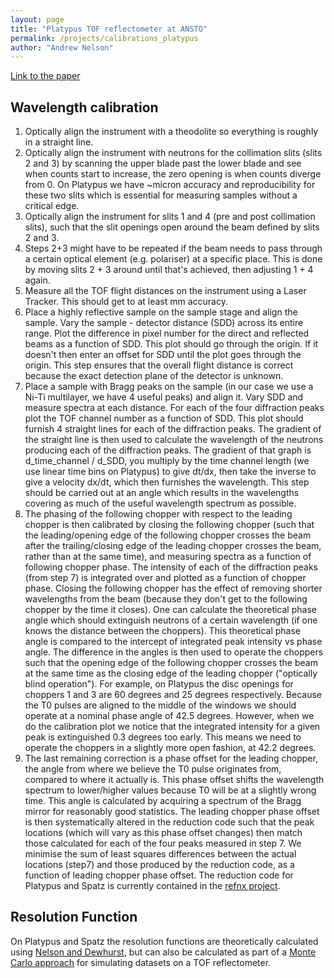 ```yaml
---
layout: page
title: "Platypus TOF reflectometer at ANSTO"
permalink: /projects/calibrations_platypus
author: "Andrew Nelson"
---
```


[Link to the paper](https://doi.org/10.1016/j.nima.2010.12.075)
 
## Wavelength calibration

1. Optically align the instrument with a theodolite so everything is roughly in a straight line.
2. Optically align the instrument with neutrons for the collimation slits (slits 2 and 3) by scanning the upper blade past the lower blade and see when counts start to increase, the zero opening is when counts diverge from 0. On Platypus we have ~micron accuracy and reproducibility for these two slits which is essential for measuring samples without a critical edge.
3. Optically align the instrument for slits 1 and 4 (pre and post collimation slits), such that the slit openings open around the beam defined by slits 2 and 3.
4. Steps 2+3 might have to be repeated if the beam needs to pass through a certain optical element (e.g. polariser) at a specific place. This is done by moving slits 2 + 3 around until that's achieved, then adjusting 1 + 4 again.
5. Measure all the TOF flight distances on the instrument using a Laser Tracker. This should get to at least mm accuracy.
6. Place a highly reflective sample on the sample stage and align the sample. Vary the sample - detector distance (SDD) across its entire range. Plot the difference in pixel number for the direct and reflected beams as a function of SDD. This plot should go through the origin. If it doesn't then enter an offset for SDD until the plot goes through the origin. This step ensures that the overall flight distance is correct because the exact detection plane of the detector is unknown.
7. Place a sample with Bragg peaks on the sample (in our case we use a Ni-Ti multilayer, we have 4 useful peaks) and align it. Vary SDD and measure spectra at each distance. For each of the four diffraction peaks plot the TOF channel number as a function  of SDD. This plot should furnish 4 straight lines for each of the diffraction peaks. The gradient of the straight line is then used to calculate the wavelength of the neutrons producing each of the diffraction peaks. The gradient of that graph is d_time_channel / d_SDD, you multiply by the time channel length (we use linear time bins on Platypus) to give dt/dx, then take the inverse to give a velocity dx/dt, which then furnishes the wavelength. This step should be carried out at an angle which results in the wavelengths covering as much of the useful wavelength spectrum as possible.
8. The phasing of the following chopper with respect to the leading chopper is then calibrated by closing the following chopper (such that the leading/opening edge of the following chopper crosses the beam after the trailing/closing edge of the leading chopper crosses the beam, rather than at the same time), and measuring spectra as a function of following chopper phase. The intensity of each of the diffraction peaks (from step 7) is integrated over and plotted as a function of chopper phase. Closing the following chopper has the effect of removing shorter wavelengths from the beam (because they don't get to the following chopper by the time it closes). One can calculate the theoretical phase angle which should extinguish neutrons of a certain wavelength (if one knows the distance between the choppers). This theoretical phase angle is compared to the intercept of integrated peak intensity vs phase angle. The difference in the angles is then used to operate the choppers such that the opening edge of the following chopper crosses the beam at the same time as the closing edge of the leading chopper ("optically blind operation"). For example, on Platypus the disc openings for choppers 1 and 3 are 60 degrees and 25 degrees respectively. Because the T0 pulses are aligned to the middle of the windows we should operate at a nominal phase angle of 42.5 degrees. However, when we do the calibration plot we notice that the integrated intensity for a given peak is extinguished 0.3 degrees too early. This means we need to operate the choppers in a slightly more open fashion, at 42.2 degrees.
9. The last remaining correction is a phase offset for the leading chopper, the angle from where we believe the T0 pulse originates from, compared to where it actually is. This phase offset shifts the wavelength spectrum to lower/higher values because T0 will be at a slightly wrong time. This angle is calculated by acquiring a spectrum of the Bragg mirror for reasonably good statistics. The leading chopper phase offset is then systematically altered in the reduction code such that the peak locations (which will vary as this phase offset changes) then match those calculated for each of the four peaks measured in step 7. We minimise the sum of least squares differences between the actual locations (step7) and those produced by the reduction code, as a function of leading chopper phase offset. The reduction code for Platypus and Spatz is currently contained in the [refnx project](https://github.com/refnx/refnx/blob/master/refnx/reduce/platypusnexus.py).

## Resolution Function
On Platypus and Spatz the resolution functions are theoretically calculated using [Nelson and Dewhurst](https://doi.org/10.1107/S1600576714009595), but can also be calculated as part of a [Monte Carlo approach](https://github.com/refnx/refnx-models/tree/master/platypus-simulate) for simulating datasets on a TOF reflectometer.
